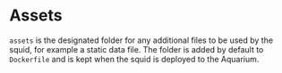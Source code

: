 # Assets 

`assets` is the designated folder for any additional files to be used by the squid, for example a static data file. The folder is added by default to `Dockerfile` and is kept when the squid is deployed to the Aquarium.